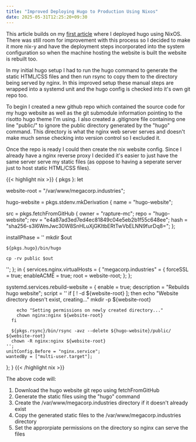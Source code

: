 ```yaml
---
title: "Improved Deploying Hugo to Production Using Nixos"
date: 2025-05-31T12:25:20+09:30
---
```

This article builds on my [first article](https://megacorp.industries/posts/deploying-hugo-to-production-using-nixos/) where I deployed hugo using NixOS. There was still room for improvement with this process so I decided to make it more nix-y and have the deployment steps incorporated into the system configuration so when the machine hosting the website is built the website is rebuilt too.

In my initial hugo setup I had to run the hugo command to generate the static HTML/CSS files and then run rsync to copy them to the directory being served by nginx. In this improved setup these manual steps are wrapped into a systemd unit and the hugo config is checked into it's own git repo too.

To begin I created a new github repo which contained the source code for my hugo website as well as the git submodule information pointing to the risotto hugo theme I'm using. I also created a .gitignore file containing one line "public/" to ignore the public directory generated by the "hugo" command. This directory is what the nginx web server serves and doesn't make much sense checking into version control so I excluded it.

Once the repo is ready I could then create the nix website config. Since I already have a nginx reverse proxy I decided it's easier to just have the same server serve my static files (as oppose to having a seperate server just to host static HTML/CSS files).

{{< highlight nix >}}
{ pkgs }: let

website-root = "/var/www/megacorp.industries";

hugo-website = pkgs.stdenv.mkDerivation {
  name = "hugo-website";

  src = pkgs.fetchFromGitHub {
    owner = "rapture-mc";
    repo = "hugo-website";
    rev = "e4a87ad3ed7ed4ec81849c04e5eb2b1f55c648ee";
    hash = "sha256-s3l6WmJwc30W8SnHLuXjGKItbERtTwVbELNN9furDq8=";
  };

  installPhase = ''
    mkdir $out

    ${pkgs.hugo}/bin/hugo

    cp -rv public $out
  '';
};
in {
  services.nginx.virtualHosts = {
    "megacorp.industries" = {
      forceSSL = true;
      enableACME = true;
      root = website-root;
    };
  };

  systemd.services.rebuild-website = {
    enable = true;
    description = "Rebuilds hugo website";
    script = ''
      if [ ! -d ${website-root} ]; then
        echo "Website directory doesn't exist, creating..."
        mkdir -p ${website-root}

        echo "Setting permissions on newly created directory..."
        chown nginx:nginx ${website-root}
      fi

      ${pkgs.rsync}/bin/rsync -avz --delete ${hugo-website}/public/ ${website-root}
      chown -R nginx:nginx ${website-root}
    '';
    unitConfig.Before = "nginx.service";
    wantedBy = ["multi-user.target"];
  };
}
{{< /highlight nix >}}

The above code will:
1. Download the hugo website git repo using fetchFromGitHub
2. Generate the static files using the "hugo" command
3. Create the /var/www/megacorp.industries directory if it doesn't already exist 
4. Copy the generated static files to the /var/www/megacorp.industries directory
5. Set the approrpiate permissions on the directory so nginx can serve the files
